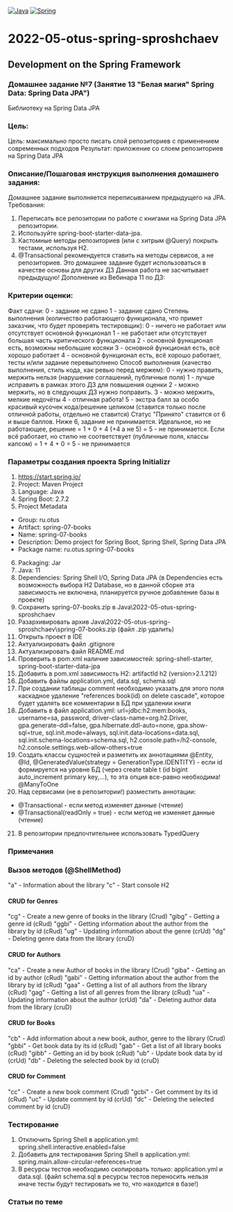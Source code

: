 [![Java](https://img.shields.io/badge/Java-E43222??style=for-the-badge&logo=java&logoColor=FFFFFF)](https://java.com/)
[![Spring](https://img.shields.io/badge/Spring-FFFFFF??style=for-the-badge&logo=Spring)](https://spring.io/)

# 2022-05-otus-spring-sproshchaev
Development on the Spring Framework
-----------------------------------
### Домашнее задание №7 (Занятие 13 "Белая магия" Spring Data: Spring Data JPA")
Библиотеку на Spring Data JPA

### Цель:
Цель: максимально просто писать слой репозиториев с применением современных подходов
Результат: приложение со слоем репозиториев на Spring Data JPA

### Описание/Пошаговая инструкция выполнения домашнего задания:
Домашнее задание выполняется переписыванием предыдущего на JPA.
Требования:

1. Переписать все репозитории по работе с книгами на Spring Data JPA репозитории.
2. Используйте spring-boot-starter-data-jpa.
3. Кастомные методы репозиториев (или с хитрым @Query) покрыть тестами, используя H2.
4. @Transactional рекомендуется ставить на методы сервисов, а не репозиториев.
Это домашнее задание будет использоваться в качестве основы для других ДЗ
Данная работа не засчитывает предыдущую!
Дополнение из Вебинара 11 по ДЗ:

### Критерии оценки:
Факт сдачи:
0 - задание не сдано
1 - задание сдано
Степень выполнения (количество работающего функционала, что примет заказчик, что будет проверять тестировщик):
0 - ничего не работает или отсутствует основной функционал
1 - не работает или отсутствует большая часть критического функционала
2 - основной функционал есть, возможны небольшие косяки
3 - основной функционал есть, всё хорошо работает
4 - основной функционал есть, всё хорошо работает, тесты и/или задание перевыполнено
Способ выполнения (качество выполнения, стиль кода, как ревью перед мержем):
0 - нужно править, мержить нельзя (нарушение соглашений, публичные поля)
1 - лучше исправить в рамках этого ДЗ для повышения оценки
2 - можно мержить, но в следующих ДЗ нужно поправить.
3 - можно мержить, мелкие недочёты
4 - отличная работа!
5 - экстра балл за особо красивый кусочек кода/решение целиком (ставится только после отличной работы, отдельно не ставится)
Статус "Принято" ставится от 6 и выше баллов.
Ниже 6, задание не принимается.
Идеальное, но не работающее, решение = 1 + 0 + 4 (+4 а не 5) = 5 - не принимается.
Если всё работает, но стилю не соответствует (публичные поля, классы капсом) = 1 + 4 + 0 = 5 - не принимается

### Параметры создания проекта Spring Initializr
1. https://start.spring.io/
2. Project: Maven Project
3. Language: Java
4. Spring Boot: 2.7.2
5. Project Metadata
  - Group: ru.otus
  - Artifact: spring-07-books
  - Name: spring-07-books
  - Description: Demo project for Spring Boot, Spring Shell, Spring Data JPA
  - Package name: ru.otus.spring-07-books
6. Packaging: Jar
7. Java: 11
8. Dependencies: Spring Shell I/O, Spring Data JPA (в Dependencies есть возможность выбора H2 Database, 
но в данной сборке эта зависимость не включена, планируется ручное добавление базы в проекте)
9. Сохранить spring-07-books.zip в Java\2022-05-otus-spring-sproshchaev
10. Разархивировать архив Java\2022-05-otus-spring-sproshchaev\spring-07-books.zip (файл .zip удалить)
11. Открыть проект в IDE
12. Актуализировать файл .gitignore
13. Актуализировать файл README.md
14. Проверить в pom.xml наличие зависимостей: spring-shell-starter, spring-boot-starter-data-jpa
15. Добавить в pom.xml зависимость H2: artifactId h2 (version>2.1.212) 
16. Добавить файлы application.yml, data.sql, schema.sql
17. При создании таблицы comment необходимо указать для этого поля каскадное удаление "references book(id) on delete cascade",
которое будет удалять все комментарии в БД при удалении книги
18. Добавить в файл application.yml: 
      url=jdbc:h2:mem:books, 
      username=sa, password, 
      driver-class-name=org.h2.Driver, 
      gpa.generate-ddl=false, 
      gpa.hibernate.ddl-auto=none, 
      gpa.show-sql=true, 
      sql.init.mode=always,
      sql.init.data-locations=data.sql,
      sql.init.schema-locations=schema.sql,
      h2.console.path=/h2-console,
      h2.console.settings.web-allow-others=true
19. Создать классы сущностей и разметить их аннотациями 
      @Entity, 
      @Id, 
      @GeneratedValue(strategy = GenerationType.IDENTITY) - если id формируется на уровне БД (через 
create table t (id bigint auto_increment primary key,...), то эта опция все-равно необходима!
      @ManyToOne
20. Над сервисами (не в репозитории!) разместить аннотации:
- @Transactional - если метод изменяет данные (чтение)
- @Transactional(readOnly = true) - если метод не изменяет данные (чтение) 
21. В репозитории предпочтительнее использовать TypedQuery

### Примечания

### Вызов методов (@ShellMethod)
"a" - Information about the library
"c" - Start console H2
#### CRUD for Genres
"cg" - Create a new genre of books in the library (Crud)
"gibg" - Getting a genre id (cRud)
"ggbi" - Getting information about the author from the library by id (cRud)
"ug" - Updating information about the genre (crUd)
"dg" - Deleting genre data from the library (cruD)
#### CRUD for Authors
"ca" - Create a new Author of books in the library (Crud)
"giba" - Getting an id by author (cRud)
"gabi" - Getting information about the author from the library by id (cRud)
"gaa" - Getting a list of all authors from the library (cRud)
"gag" - Getting a list of all genres from the library (cRud)
"ua" - Updating information about the author (crUd)
"da" - Deleting author data from the library (cruD)
#### CRUD for Books
"cb" - Add information about a new book, author, genre to the library (Crud)
"gbbi" - Get book data by its id (cRud)
"gab" - Get a list of all library books (cRud)
"gibb" - Getting an id by book (cRud)
"ub" - Update book data by id (crUd)
"db" - Deleting the selected book by id (cruD)
#### CRUD for Comment
"cc" - Create a new book comment (Crud)
"gcbi" - Get comment by its id (cRud)
"uc" - Update comment by id (crUd)
"dc" - Deleting the selected comment by id (cruD)

### Тестирование
1. Отключить Spring Shell в application.yml: spring.shell.interactive.enabled=false
2. Добавить для тестирования Spring Shell в application.yml: spring.main.allow-circular-references=true
3. В ресурсы тестов необходимо скопировать только: application.yml и data.sql. (файл schema.sql в ресурсы тестов 
переносить нельзя иначе тесты будут тестировать не то, что находится в базе!)   

### Статьи по теме
